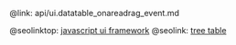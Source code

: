 @link: api/ui.datatable_onareadrag_event.md

@seolinktop: [javascript ui framework](https://webix.com)
@seolink: [tree table](https://webix.com/widget/treetable/)